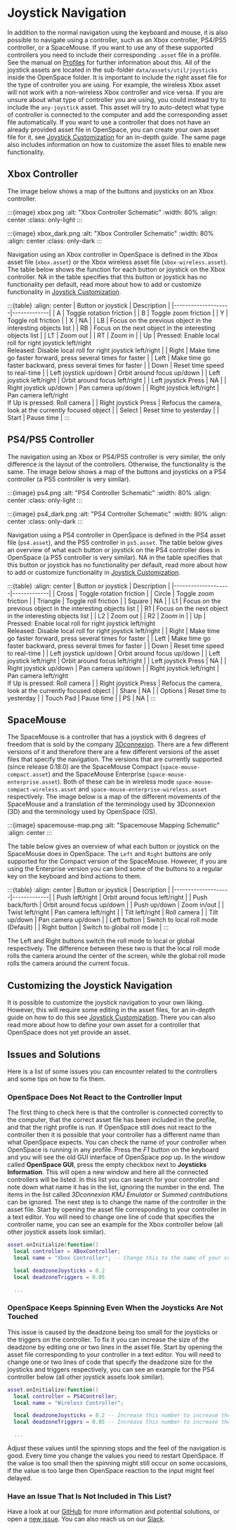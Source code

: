 # Joystick Navigation
In addition to the normal navigation using the keyboard and mouse, it is also possible to navigate using a controller, such as an Xbox controller, PS4/PS5 controller, or a SpaceMouse. If you want to use any of these supported controllers you need to include their corresponding `.asset` file in a profile. See the manual on [Profiles](/profiles/index) for further information about this. All of the joystick assets are located in the sub-folder `data/assets/util/joysticks` inside the OpenSpace folder. It is important to include the right asset file for the type of controller you are using. For example, the wireless Xbox asset will not work with a non-wireless Xbox controller and vice versa. If you are unsure about what type of controller you are using, you could instead try to include the `any-joystick` asset. This asset will try to auto-detect what type of controller is connected to the computer and add the corresponding asset file automatically. If you want to use a controller that does not have an already provided asset file in OpenSpace, you can create your own asset file for it, see [Joystick Customization](joystick-customization) for an in-depth guide. The same page also includes information on how to customize the asset files to enable new functionality.


## Xbox Controller
The image below shows a map of the buttons and joysticks on an Xbox controller.

:::{image} xbox.png
:alt: "Xbox Controller Schematic"
:width: 80%
:align: center
:class: only-light
:::

:::{image} xbox_dark.png
:alt: "Xbox Controller Schematic"
:width: 80%
:align: center
:class: only-dark
:::


Navigation using an Xbox controller in OpenSpace is defined in the Xbox asset file (`xbox.asset`) or the Xbox wireless asset file (`xbox-wireless.asset`). The table below shows the function for each button or joystick on the Xbox controller. NA in the table specifies that this button or joystick has no functionality per default, read more about how to add or customize functionality in [Joystick Customization](joystick-customization).

:::{table}
:align: center
| Button or joystick | Description |
|--------------------|-------------|
| A | Toggle rotation friction |
| B | Toggle zoom friction |
| Y | Toggle roll friction |
| X | NA |
| LB | Focus on the previous object in the interesting objects list |
| RB | Focus on the next object in the interesting objects list |
| LT | Zoom out |
| RT | Zoom in |
| Up | Pressed: Enable local roll for right joystick left/right <br/>Released: Disable local roll for right joystick left/right |
| Right | Make time go faster forward, press several times for faster |
| Left | Make time go faster backward, press several times for faster |
| Down | Reset time speed to real-time |
| Left joystick up/down | Orbit around focus up/down |
| Left joystick left/right | Orbit around focus left/right |
| Left joystick Press | NA |
| Right joystick up/down | Pan camera up/down |
| Right joystick left/right | Pan camera left/right <br/>If Up is pressed: Roll camera |
| Right joystick Press | Refocus the camera, look at the currently focused object |
| Select | Reset time to yesterday |
| Start | Pause time |
:::


## PS4/PS5 Controller
The navigation using an Xbox or PS4/PS5 controller is very similar, the only difference is the layout of the controllers. Otherwise, the functionality is the same. The image below shows a map of the buttons and joysticks on a PS4 controller (a PS5 controller is very similar).

:::{image} ps4.png
:alt: "PS4 Controller Schematic"
:width: 80%
:align: center
:class: only-light
:::

:::{image} ps4_dark.png
:alt: "PS4 Controller Schematic"
:width: 80%
:align: center
:class: only-dark
:::


Navigation using a PS4 controller in OpenSpace is defined in the PS4 asset file (`ps4.asset`), and the PS5 controller in `ps5.asset`. The table below gives an overview of what each button or joystick on the PS4 controller does in OpenSpace (a PS5 controller is very similar). NA in the table specifies that this button or joystick has no functionality per default, read more about how to add or customize functionality in [Joystick Customization](joystick-customization).

:::{table}
:align: center
| Button or joystick | Description |
|--------------------|-------------|
| Cross | Toggle rotation friction |
| Circle | Toggle zoom friction |
| Triangle | Toggle roll friction |
| Square | NA |
| L1 | Focus on the previous object in the interesting objects list |
| R1 | Focus on the next object in the interesting objects list |
| L2 | Zoom out |
| R2 | Zoom in |
| Up | Pressed: Enable local roll for right joystick left/right <br/> Released: Disable local roll for right joystick left/right |
| Right | Make time go faster forward, press several times for faster |
| Left | Make time go faster backward, press several times for faster |
| Down | Reset time speed to real-time |
| Left joystick up/down | Orbit around focus up/down |
| Left joystick left/right | Orbit around focus left/right |
| Left joystick Press | NA |
| Right joystick up/down | Pan camera up/down |
| Right joystick left/right | Pan camera left/right <br/>If Up is pressed: Roll camera |
| Right joystick Press | Refocus the camera, look at the currently focused object |
| Share | NA |
| Options | Reset time to yesterday |
| Touch Pad | Pause time |
| PS | NA |
:::


## SpaceMouse
The SpaceMouse is a controller that has a joystick with 6 degrees of freedom that is sold by the company [3Dconnexion](https://3dconnexion.com/uk/spacemouse/). There are a few different versions of it and therefore there are a few different versions of the asset files that specify the navigation. The versions that are currently supported (since release 0.18.0) are the SpaceMouse Compact (`space-mouse-compact.asset`) and the SpaceMouse Enterprise (`space-mouse-enterprise.asset`). Both of these can be in wireless mode `space-mouse-compact-wireless.asset` and `space-mouse-enterprise-wireless.asset` respectively. The image below is a map of the different movements of the SpaceMouse and a translation of the terminology used by 3Dconnexion (3D) and the terminology used by OpenSpace (OS).

:::{image} spacemouse-map.png
:alt: "Spacemouse Mapping Schematic"
:align: center
:::

The table below gives an overview of what each button or joystick on the SpaceMouse does in OpenSpace. The `Left` and `Right` buttons are only supported for the Compact version of the SpaceMouse. However, if you are using the Enterprise version you can bind some of the buttons to a regular key on the keyboard and bind actions to them.

:::{table}
:align: center
| Button or joystick | Description |
|--------------------|-------------|
| Push left/right    | Orbit around focus left/right |
| Push back/forth    | Orbit around focus up/down |
| Push up/down       | Zoom in/out |
| Twist left/right   | Pan camera left/right |
| Tilt left/right    | Roll camera |
| Tilt up/down       | Pan camera up/down |
| Left button        | Switch to local roll mode (Default) |
| Right button       | Switch to global roll mode |
:::

The Left and Right buttons switch the roll mode to local or global respectively. The difference between these two is that the local roll mode rolls the camera around the center of the screen, while the global roll mode rolls the camera around the current focus.


## Customizing the Joystick Navigation
It is possible to customize the joystick navigation to your own liking. However, this will require some editing in the asset files, for an in-depth guide on how to do this see [Joystick Customization](joystick-customization). There you can also read more about how to define your own asset for a controller that OpenSpace does not yet provide an asset.

## Issues and Solutions
Here is a list of some issues you can encounter related to the controllers and some tips on how to fix them.

### OpenSpace Does Not React to the Controller Input
The first thing to check here is that the controller is connected correctly to the computer, that the correct asset file has been included in the profile, and that the right profile is run. If OpenSpace still does not react to the controller then it is possible that your controller has a different name than what OpenSpace expects. You can check the name of your controller when OpenSpace is running in any profile. Press the *F1* button on the keyboard and you will see the old GUI interface of OpenSpace pop up. In the window called **OpenSpace GUI**, press the empty checkbox next to **Joysticks Information**. This will open a new window and here all the connected controllers will be listed. In this list you can search for your controller and note down what name it has in the list, ignoring the number in the end. The items in the list called *3Dconnexion KMJ Emulator* or *Summed contributions* can be ignored. The next step is to change the name of the controller in the asset file. Start by opening the asset file corresponding to your controller in a text editor. You will need to change one line of code that specifies the controller name, you can see an example for the Xbox controller below (all other joystick assets look similar).

```lua
asset.onInitialize(function()
  local controller = XBoxController;
  local name = "Xbox Controller"; -- Change this to the name of your controller

  local deadzoneJoysticks = 0.2
  local deadzoneTriggers = 0.05

  ...
```

### OpenSpace Keeps Spinning Even When the Joysticks Are Not Touched
This issue is caused by the deadzone being too small for the joysticks or the triggers on the controller. To fix it you can increase the size of the deadzone by editing one or two lines in the asset file. Start by opening the asset file corresponding to your controller in a text editor. You will need to change one or two lines of code that specify the deadzone size for the joysticks and triggers respectively, you can see an example for the PS4 controller below (all other joystick assets look similar).

```lua
asset.onInitialize(function()
  local controller = PS4Controller;
  local name = "Wireless Controller";

  local deadzoneJoysticks = 0.2 -- Increase this number to increase the deadzone for the joysticks
  local deadzoneTriggers = 0.05 -- Increase this number to increase the deadzone for the triggers

  ...
```

Adjust these values until the spinning stops and the feel of the navigation is good. Every time you change the values you need to restart OpenSpace. If the value is too small then the spinning might still occur on some occasions, if the value is too large then OpenSpace reaction to the input might feel delayed.

### Have an Issue That Is Not Included in This List?
Have a look at our [GitHub](https://github.com/OpenSpace/OpenSpace) for more information and potential solutions, or open a [new issue](https://github.com/OpenSpace/OpenSpace/issues/new). You can also reach us on our [Slack](https://openspacesupport.slack.com).
